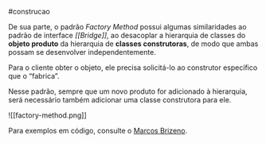 #construcao 

De sua parte, o padrão *Factory Method* possui algumas similaridades ao padrão de interface *[[Bridge]]*, ao desacoplar a hierarquia de classes do **objeto produto** da hierarquia de **classes construtoras**, de modo que ambas possam se desenvolver independentemente.

Para o cliente obter o objeto, ele precisa solicitá-lo ao construtor específico que o “fabrica”.

Nesse padrão, sempre que um novo produto for adicionado à hierarquia, será necessário também adicionar uma classe construtora para ele.

![[factory-method.png]]

Para exemplos em código, consulte o [Marcos Brizeno](https://brizeno.wordpress.com/2011/09/17/mao-na-massa-factory-method/). 